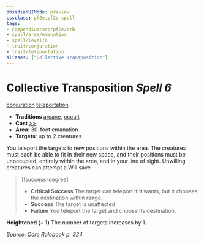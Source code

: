 ```yaml
---
obsidianUIMode: preview
cssclass: pf2e,pf2e-spell
tags:
- compendium/src/pf2e/crb
- spell/area/emanation
- spell/level/6
- trait/conjuration
- trait/teleportation
aliases: ["Collective Transposition"]
---
```

# Collective Transposition *Spell 6*   
[conjuration](conjuration.md "Conjuration School Trait")  [teleportation](teleportation.md "Teleportation Effect Trait")  

- **Traditions** [arcane](arcane.md "Arcane Tradition Trait"), [occult](occult.md "Occult Tradition Trait")
- **Cast** [>>](chapter-9-playing-the-game.md#Actions "Two-Action") 
- **Area**: 30-foot emanation
- **Targets**: up to 2 creatures

You teleport the targets to new positions within the area. The creatures must each be able to fit in their new space, and their positions must be unoccupied, entirely within the area, and in your line of sight. Unwilling creatures can attempt a Will save.

> [!success-degree] 
> - **Critical Success** The target can teleport if it wants, but it chooses the destination within range.
> - **Success** The target is unaffected.
> - **Failure** You teleport the target and choose its destination.

**Heightened (+ 1)** The number of targets increases by 1.

*Source: Core Rulebook p. 324*